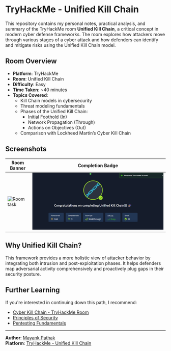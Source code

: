 # TryHackMe - Unified Kill Chain

This repository contains my personal notes, practical analysis, and summary of the TryHackMe room **Unified Kill Chain**, a critical concept in modern cyber defense frameworks. The room explores how attackers move through various stages of a cyber attack and how defenders can identify and mitigate risks using the Unified Kill Chain model.

## Room Overview
- **Platform**: TryHackMe
- **Room**: Unified Kill Chain
- **Difficulty**: Easy
- **Time Taken**: ~40 minutes
- **Topics Covered**:
  - Kill Chain models in cybersecurity
  - Threat modeling fundamentals
  - Phases of the Unified Kill Chain:
    - Initial Foothold (In)
    - Network Propagation (Through)
    - Actions on Objectives (Out)
  - Comparison with Lockheed Martin’s Cyber Kill Chain

## Screenshots

| Room Banner | Completion Badge |
|-------------|------------------|
| ![Room task](./screenshots/room-banner.png) | ![Completion Badge](https://github.com/MayankQuery/tryhackme-writeups/blob/main/unified-kill-chain/images/unified-kill-chain-completion.png) |

## Why Unified Kill Chain?

This framework provides a more holistic view of attacker behavior by integrating both intrusion and post-exploitation phases. It helps defenders map adversarial activity comprehensively and proactively plug gaps in their security posture.

## Further Learning

If you're interested in continuing down this path, I recommend:
- [Cyber Kill Chain - TryHackMe Room](https://tryhackme.com/room/cyberkillchain)
- [Principles of Security](https://tryhackme.com/room/principlesofsecurity)
- [Pentesting Fundamentals](https://tryhackme.com/room/pentestingfundamentals)

---

**Author**: [Mayank Pathak](https://github.com/MayankQuery)  
**Platform**: [TryHackMe - Unified Kill Chain](https://tryhackme.com/room/unifiedkillchain)
